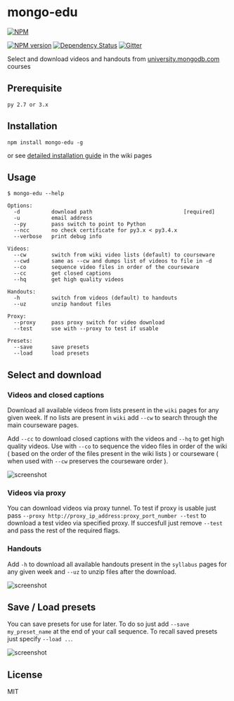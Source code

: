 mongo-edu
=========

[![NPM](https://nodei.co/npm/mongo-edu.png?compact=true)](https://nodei.co/npm/mongo-edu/)

[![NPM version](https://badge.fury.io/js/mongo-edu.png)](http://badge.fury.io/js/mongo-edu)
[![Dependency Status](https://gemnasium.com/przemyslawpluta/mongo-edu.png)](https://gemnasium.com/przemyslawpluta/mongo-edu)
[![Gitter](https://badges.gitter.im/przemyslawpluta/mongo-edu.svg)](https://gitter.im/przemyslawpluta/mongo-edu?utm_source=badge&utm_medium=badge&utm_campaign=pr-badge)

Select and download videos and handouts from [university.mongodb.com](https://university.mongodb.com) courses

## Prerequisite

```
py 2.7 or 3.x
```

## Installation

```
npm install mongo-edu -g
```

or see [detailed installation guide](https://github.com/przemyslawpluta/mongo-edu/wiki/Installation) in the wiki pages

## Usage

```
$ mongo-edu --help

Options:
  -d          download path                             [required]
  -u          email address
  --py        pass switch to point to Python
  --ncc       no check certificate for py3.x < py3.4.x
  --verbose   print debug info

Videos:
  --cw        switch from wiki video lists (default) to courseware
  --cwd       same as --cw and dumps list of videos to file in -d
  --co        sequence video files in order of the courseware
  --cc        get closed captions
  --hq        get high quality videos

Handouts:
  -h          switch from videos (default) to handouts
  --uz        unzip handout files

Proxy:
  --proxy     pass proxy switch for video download
  --test      use with --proxy to test if usable

Presets:
  --save      save presets
  --load      load presets

```

## Select and download

### Videos and closed captions

Download all available videos from lists present in the `wiki` pages for any given week. If no lists are present in `wiki` add `--cw` to search through the main courseware pages.

Add `--cc` to download closed captions with the videos and `--hq` to get high quality videos. Use with `--co` to sequence the video files in order of the wiki ( based on the order of the files present in the wiki lists ) or courseware ( when used with `--cw` preserves the courseware order ).

![screenshot](https://raw.github.com/przemyslawpluta/mongo-edu/gh-pages/images/edu-videos.gif)

### Videos via proxy

You can download videos via proxy tunnel. To test if proxy is usable just pass `--proxy http://proxy_ip_address:proxy_port_number --test` to download a test video via specified proxy. If succesfull just remove `--test` and pass the rest of the required flags.

### Handouts

Add `-h` to download all available handouts present in the `syllabus` pages for any given week and `--uz` to unzip files after the download.

![screenshot](https://raw.github.com/przemyslawpluta/mongo-edu/gh-pages/images/edu-handouts.gif)

## Save / Load presets

You can save presets for use for later. To do so just add `--save my_preset_name` at the end of your call sequence. To recall saved presets just specify `--load ..`.

![screenshot](https://raw.github.com/przemyslawpluta/mongo-edu/gh-pages/images/me-presets.gif)

## License
MIT
